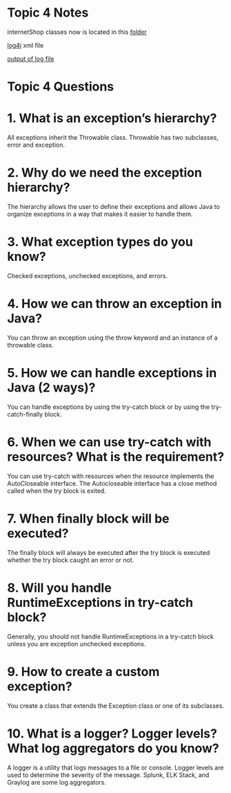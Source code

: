 # Topic 4 Notes
internetShop classes now is located in this [folder](https://github.com/colewarner24/solvd_ta_course/tree/main/src/main/java/internetShop)

[log4j](https://github.com/colewarner24/solvd_ta_course/blob/main/src/main/resources/log4j2.xml) xml file 

[output of log file](https://github.com/colewarner24/solvd_ta_course/blob/main/logs/app.log)



# Topic 4 Questions
# 1. What is an exception’s hierarchy?
All exceptions inherit the Throwable class.
Throwable has two subclasses, error and exception.
# 2. Why do we need the exception hierarchy?
The hierarchy allows the user to define their exceptions and allows Java to organize
exceptions in a way that makes it easier to handle them.
# 3. What exception types do you know?
Checked exceptions, unchecked exceptions, and errors.
# 4. How we can throw an exception in Java?
You can throw an exception using the throw keyword and an instance of a throwable class.
# 5. How we can handle exceptions in Java (2 ways)?
You can handle exceptions by using the try-catch block or by using the try-catch-finally block.
# 6. When we can use try-catch with resources? What is the requirement?
You can use try-catch with resources when the resource implements the AutoCloseable interface.
The Autocloseable interface has a close method called when the try block is exited.
# 7. When finally block will be executed?
The finally block will always be executed after the try block is executed whether the try block caught an error or not.
# 8. Will you handle RuntimeExceptions in try-catch block?
Generally, you should not handle RuntimeExceptions in a try-catch block unless you are exception unchecked exceptions.
# 9. How to create a custom exception?
You create a class that extends the Exception class or one of its subclasses.
# 10. What is a logger? Logger levels? What log aggregators do you know?
A logger is a utility that logs messages to a file or console.
Logger levels are used to determine the severity of the message.
Splunk, ELK Stack, and Graylog are some log aggregators.

